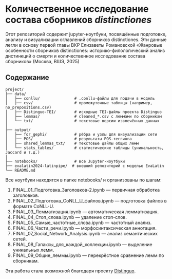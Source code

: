 # Количественное исследование состава сборников _distinctiones_ 


Этот репозиторий содержит jupyter-ноутбуки, посвящённые подготовке, анализу и визуализации оглавлений сборников distinctiones. Эти данные легли в основу первой главы ВКР Елизаветы Романовской «Жанровые особенности сборников distinctiones: историко-филологический анализ дистинкций о смерти и количественное исследование состава сборников» (Москва, ВШЭ, 2025)

## Содержание

```text
project/
├── data/
│   ├── conllu/               # .conllu-файлы для подачи в модель
│   ├── csv/                  # промежуточные таблицы (например, no_prepositions.csv)
│   ├── Distinguo-TEI/        # исходные TEI-файлы проекта Distinguo
│   ├── lemmas/               # cleaned_*.csv с леммами по сборникам
│   └── txt/                  # текстовые версии извлечённых данных
│
├── output/
│   ├── for_gephi/            # рёбра и узлы для визуализации сети
│   ├── POS/                  # результаты POS-теггинга
│   ├── shared_lemmas_txt/    # текстовые файлы общих лемм
│   └── stats_tables/         # статистические таблицы (уникальность, Jaccard и т.д.)
│
├── notebooks/                # все Jupyter-ноутбуки
├── evalatin2024-latinpipe/  # внешний репозиторий с моделью EvaLatin
└── README.md
```

Все ноутбуки находятся в папке notebooks/ и организованы по шагам:

1. FINAL_01_Подготовка_Заголовков-2.ipynb — первичная обработка заголовков.
2. FINAL_02_Подготовка_CoNLL_U_файлов.ipynb — подготовка файлов в формате CoNLL-U.
3. FINAL_03_Лемматизация.ipynb — автоматическая лемматизация.
4. FINAL_04_Стоп_слова.ipynb — удаление стоп-слов.
5. FINAL_05_Самые_частотные_слова.ipynb — частотный анализ.
6. FINAL_06_Части_речи.ipynb — морфосинтаксическая аннотация.
7. FINAL_07_Social_Network_Analysis.ipynb — анализ семантических сетей.
8. FINAL_08_Гапаксы_для_каждой_коллекции.ipynb — выделение уникальных лемм.
9. FINAL_09_Общие_леммы.ipynb — перекрёстное сравнение лемм по сборникам.


Эта работа стала возможной благодаря проекту [Distinguo](https://distinguo.huma-num.fr). 
